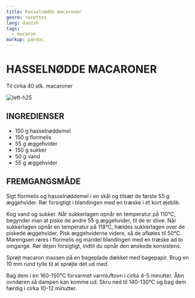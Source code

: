 ```yaml
---
title: hasselnødde macaroner
genre: recettes
lang: danish
tags:
  - macaron
markup: pandoc
---
```


# HASSELNØDDE MACARONER

Til cirka 40 stk. macaroner

![](/home/fred/.repo/traductions/recettes/images/macaron_noisette.jpg "left-h25")

## INGREDIENSER

- 150 g hasselnøddemel
- 150 g flormelis
- 55 g æggehvider
- 150 g sukker
- 50 g vand
- 55 g æggehvider

## FREMGANGSMÅDE

Sigt flormelis og hasselnøddemel i en skål og tilsæt de første 55 g æggehvider.
Rør forsigtigt i blandingen med en træske i et kort øjeblik.

Kog vand og sukker.
Når sukkerlagen opnår en temperatur på 110°C, begynder man at piske de andre 55 g æggehvider, til de er stive.
Når sukkerlagen opnår en temperatur på 118°C, hældes sukkerlagen over de piskede æggehvider.
Pisk æggehviderne videre, så de afkøles til 50°C.
Marengsen røres i flormelis og mandel blandingen med en træske ad to omgange.
Rør dejen forsigtigt, indtil du opnår den ønskede konsistens.

Sprøjt macaron massen på en bageplade dækket med bagepapir.
Brug en 10 mm rund tylle til at sprøjte det ud med.

Bag dem i en 160-150°C forvarmet varmluftovn i cirka 4-5 minutter.
Åbn ovndøren så dampen kan komme ud.
Skru ned til 140-130°C og bag dem færdig i cirka 10-12 minutter.

